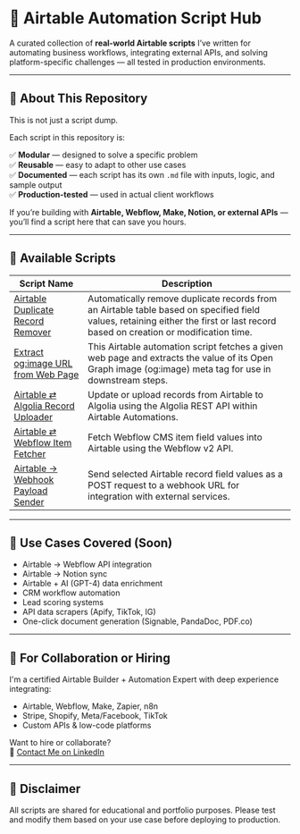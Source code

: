 # 🔧 Airtable Automation Script Hub

A curated collection of **real-world Airtable scripts** I’ve written for automating business workflows, integrating external APIs, and solving platform-specific challenges — all tested in production environments.

---

## 🚀 About This Repository

This is not just a script dump.

Each script in this repository is:

✅ **Modular** — designed to solve a specific problem  
✅ **Reusable** — easy to adapt to other use cases  
✅ **Documented** — each script has its own `.md` file with inputs, logic, and sample output  
✅ **Production-tested** — used in actual client workflows  

If you’re building with **Airtable, Webflow, Make, Notion, or external APIs** — you’ll find a script here that can save you hours.

---

## 📜 Available Scripts

<!-- script-list-start -->
| Script Name | Description |
|-------------|-------------|
| [Airtable Duplicate Record Remover](airtable-duplicate-record-remover.md) | Automatically remove duplicate records from an Airtable table based on specified field values, retaining either the first or last record based on creation or modification time. |
| [Extract og:image URL from Web Page](airtable-og-image-extractor.md) | This Airtable automation script fetches a given web page and extracts the value of its Open Graph image (og:image) meta tag for use in downstream steps. |
| [Airtable ⇄ Algolia Record Uploader](airtable-to-algolia-record-uploader.md) | Update or upload records from Airtable to Algolia using the Algolia REST API within Airtable Automations. |
| [Airtable ⇄ Webflow Item Fetcher](airtable-webflow-fetch-item.md) | Fetch Webflow CMS item field values into Airtable using the Webflow v2 API. |
| [Airtable → Webhook Payload Sender](airtable-webhook-payload-sender.md) | Send selected Airtable record field values as a POST request to a webhook URL for integration with external services. |
<!-- script-list-end -->

---

## 🧰 Use Cases Covered (Soon)

- Airtable → Webflow API integration
- Airtable → Notion sync
- Airtable + AI (GPT-4) data enrichment
- CRM workflow automation
- Lead scoring systems
- API data scrapers (Apify, TikTok, IG)
- One-click document generation (Signable, PandaDoc, PDF.co)

---

## 🤝 For Collaboration or Hiring

I'm a certified Airtable Builder + Automation Expert with deep experience integrating:
- Airtable, Webflow, Make, Zapier, n8n
- Stripe, Shopify, Meta/Facebook, TikTok
- Custom APIs & low-code platforms

Want to hire or collaborate?  
📧 [Contact Me on LinkedIn](https://www.linkedin.com/in/liveayon)

---

## 🧪 Disclaimer

All scripts are shared for educational and portfolio purposes. Please test and modify them based on your use case before deploying to production.
